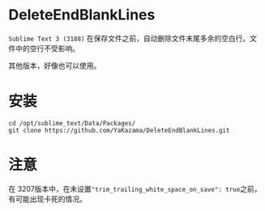 # DeleteEndBlankLines

`Sublime Text 3 (3188)` 在保存文件之前，自动删除文件末尾多余的空白行。文件中的空行不受影响。

其他版本，好像也可以使用。

# 安装

```
cd /opt/sublime_text/Data/Packages/
git clone https://github.com/YaKazama/DeleteEndBlankLines.git
```
# 注意
在 3207版本中，在未设置`"trim_trailing_white_space_on_save": true`之前，有可能出现卡死的情况。
